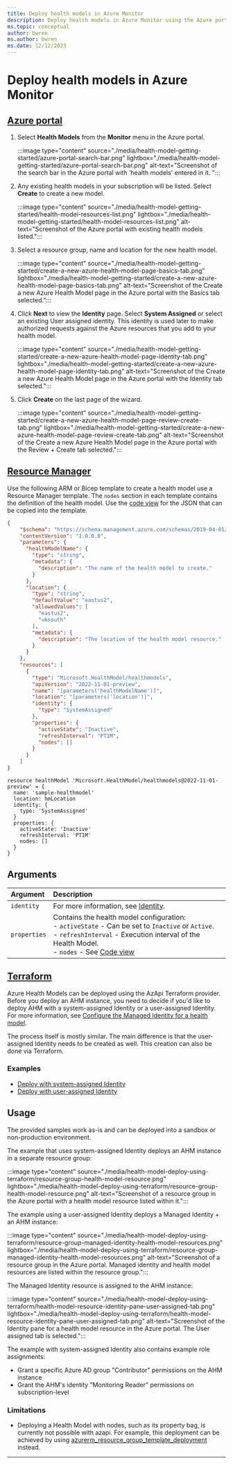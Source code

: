 ```yaml
---
title: Deploy health models in Azure Monitor
description: Deploy health models in Azure Monitor using the Azure portal, Resource Manager, or Terraform.
ms.topic: conceptual
author: bwren
ms.author: bwren
ms.date: 12/12/2023
---
```


# Deploy health models in Azure Monitor




## [Azure portal](#tab/portal)



1. Select **Health Models** from the **Monitor** menu in the Azure portal.

   :::image type="content" source="./media/health-model-getting-started/azure-portal-search-bar.png" lightbox="./media/health-model-getting-started/azure-portal-search-bar.png" alt-text="Screenshot of the search bar in the Azure portal with 'health models' entered in it. ":::

2. Any existing health models in your subscription will be listed. Select **Create** to create a new model.

   :::image type="content" source="./media/health-model-getting-started/health-model-resources-list.png" lightbox="./media/health-model-getting-started/health-model-resources-list.png" alt-text="Screenshot of the Azure portal with existing health models listed.":::

3. Select a resource group, name and location for the new health model.

   :::image type="content" source="./media/health-model-getting-started/create-a-new-azure-health-model-page-basics-tab.png" lightbox="./media/health-model-getting-started/create-a-new-azure-health-model-page-basics-tab.png" alt-text="Screenshot of the Create a new Azure Health Model page in the Azure portal with the Basics tab selected.":::

4. Click **Next** to view the **Identity** page. Select **System Assigned** or select an existing User assigned identity. This identity is used later to make authorized requests against the Azure resources that you add to your health model.

   :::image type="content" source="./media/health-model-getting-started/create-a-new-azure-health-model-page-identity-tab.png" lightbox="./media/health-model-getting-started/create-a-new-azure-health-model-page-identity-tab.png" alt-text="Screenshot of the Create a new Azure Health Model page in the Azure portal with the Identity tab selected.":::

5. Click **Create** on the last page of the wizard.

   :::image type="content" source="./media/health-model-getting-started/create-a-new-azure-health-model-page-review-create-tab.png" lightbox="./media/health-model-getting-started/create-a-new-azure-health-model-page-review-create-tab.png" alt-text="Screenshot of the Create a new Azure Health Model page in the Azure portal with the Review + Create tab selected.":::


## [Resource Manager](#tab/arm)

Use the following ARM or Bicep template to create a health model use a Resource Manager template. The `nodes` section in each template contains the definition of the health model. Use the [code view](./code-view.md) for the JSON that can be copied into the template.

```json
{
    "$schema": "https://schema.management.azure.com/schemas/2019-04-01/deploymentTemplate.json#",
    "contentVersion": "1.0.0.0",
    "parameters": {
      "healthModelName": {
        "type": "string",
        "metadata": {
          "description": "The name of the health model to create."
        }
      },
      "location": {
        "type": "string",
        "defaultValue": "eastus2",
        "allowedValues": [
          "eastus2",
          "uksouth"
        ],
        "metadata": {
          "description": "The location of the health model resource."
        }
      }
    },
    "resources": [
      {
        "type": "Microsoft.HealthModel/healthmodels",
        "apiVersion": "2022-11-01-preview",
        "name": "[parameters('healthModelName')]",
        "location": "[parameters('location')]",
        "identity": {
          "type": "SystemAssigned"
        },
        "properties": {
          "activeState": "Inactive",
          "refreshInterval": "PT1M",
          "nodes": []
        }
      }
    ]
}
```




```bicep
resource healthModel 'Microsoft.HealthModel/healthmodels@2022-11-01-preview' = {
  name: 'sample-healthmodel'
  location: hmLocation
  identity: {
    type: 'SystemAssigned'
  }
  properties: {
    activeState: 'Inactive'
    refreshInterval: 'PT1M'
    nodes: []
  }
}
```

## Arguments

| Argument | Description |
|:---|:---|
| `identity` | For more information, see [Identity](./configure-identity.md). |
| `properties` | Contains the health model configuration:<br>- `activeState` - Can be set to `Inactive` or `Active`.<br>- `refreshInterval` - Execution interval of the Health Model.<br>- `nodes` - See [Code view](./code-view.md) |



## [Terraform](#tab/terraform)

Azure Health Models can be deployed using the AzApi Terraform provider. Before you deploy an AHM instance, you need to decide if you'd like to deploy AHM with a system-assigned Identity or a user-assigned Identity. For more information, see [Configure the Managed Identity for a health model](./configure-identity.md).

The process itself is mostly similar. The main difference is that the user-assigned Identity needs to be created as well. This creation can also be done via Terraform.

### Examples

- [Deploy with system-assigned Identity](https://github.com/Azure/ahm-quickstart/blob/main/docs/samples/tf-with-sai.tf)
- [Deploy with user-assigned Identity](https://github.com/Azure/ahm-quickstart/blob/main/docs/samples/tf-with-uai.tf)

## Usage

The provided samples work as-is and can be deployed into a sandbox or non-production environment.

The example that uses system-assigned Identity deploys an AHM instance in a separate resource group:

:::image type="content" source="./media/health-model-deploy-using-terraform/resource-group-health-model-resource.png" lightbox="./media/health-model-deploy-using-terraform/resource-group-health-model-resource.png" alt-text="Screenshot of a resource group in the Azure portal with a health model resource listed within it.":::

The example using a user-assigned Identity deploys a Managed Identity + an AHM instance:

:::image type="content" source="./media/health-model-deploy-using-terraform/resource-group-managed-identity-health-model-resources.png" lightbox="./media/health-model-deploy-using-terraform/resource-group-managed-identity-health-model-resources.png" alt-text="Screenshot of a resource group in the Azure portal. Managed identity and health model resources are listed within the resource group.":::

The Managed Identity resource is assigned to the AHM instance:

:::image type="content" source="./media/health-model-deploy-using-terraform/health-model-resource-identity-pane-user-assigned-tab.png" lightbox="./media/health-model-deploy-using-terraform/health-model-resource-identity-pane-user-assigned-tab.png" alt-text="Screenshot of the Identity pane for a health model resource in the Azure portal. The User assigned tab is selected.":::

The example with system-assigned Identity also contains example role assignments:

- Grant a specific Azure AD group "Contributor" permissions on the AHM instance
- Grant the AHM's identity "Monitoring Reader" permissions on subscription-level

### Limitations

- Deploying a Health Model with nodes, such as its property bag, is currently not possible with azapi. For example, this deployment can be achieved by using [azurerm_resource_group_template_deployment](https://registry.terraform.io/providers/hashicorp/azurerm/latest/docs/resources/resource_group_template_deployment) instead.

---